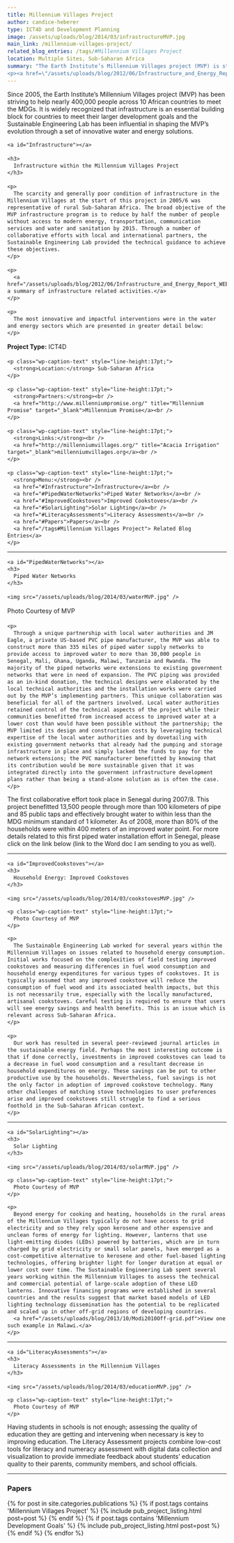 ```yaml
---
title: Millennium Villages Project
author: candice-heberer
type: ICT4D and Development Planning
image: /assets/uploads/blog/2014/03/infrastructureMVP.jpg
main_link: /millennium-villages-project/
related_blog_entries: /tags/#Millennium Villages Project
location: Multiple Sites, Sub-Saharan Africa
summary: "The Earth Institute’s Millennium Villages project (MVP) is striving to help nearly 400,000 people across 10 African countries to meet the MDGs by 2015. It is widely recognized that infrastructure is an essential building block for countries to meet their larger development goals. The Sustainable Engineering Lab has been influential in shaping the MVP’s evolution through a set of innovative water and energy solutions.
<p><a href=\"/assets/uploads/blog/2012/06/Infrastructure_and_Energy_Report_WEB.pdf\">Download the overview: Infrastructure from the Bottom Up</a></p>"
---
```

<div class="row-fluid">
  <div class="span9">
    <p>
      Since 2005, the Earth Institute’s Millennium Villages project (MVP) has been striving to help nearly 400,000 people across 10 African countries to meet the MDGs. It is widely recognized that infrastructure is an essential building block for countries to meet their larger development goals and the Sustainable Engineering Lab has been influential in shaping the MVP’s evolution through a set of innovative water and energy solutions.
    </p>

    <a id="Infrastructure"></a>

    <h3>
      Infrastructure within the Millennium Villages Project
    </h3>

    <p>
      The scarcity and generally poor condition of infrastructure in the Millennium Villages at the start of this project in 2005/6 was representative of rural Sub-Saharan Africa. The broad objective of the MVP infrastructure program is to reduce by half the number of people without access to modern energy, transportation, communication services and water and sanitation by 2015. Through a number of collaborative efforts with local and international partners, the Sustainable Engineering Lab provided the technical guidance to achieve these objectives.
    </p>

    <p>
      <a href="/assets/uploads/blog/2012/06/Infrastructure_and_Energy_Report_WEB.pdf">View a summary of infrastructure related activities.</a>
    </p>

    <p>
      The most innovative and impactful interventions were in the water and energy sectors which are presented in greater detail below:
    </p>
  </div>

  <div class="span3">
    <p class="wp-caption-text" style="line-height:17pt;">
      <strong>Project Type:</strong> ICT4D
    </p>

    <p class="wp-caption-text" style="line-height:17pt;">
      <strong>Location:</strong> Sub-Saharan Africa
    </p>

    <p class="wp-caption-text" style="line-height:17pt;">
      <strong>Partners:</strong><br />
      <a href="http://www.millenniumpromise.org/" title="Millennium Promise" target="_blank">Millennium Promise</a><br />
    </p>

    <p class="wp-caption-text" style="line-height:17pt;">
      <strong>Links:</strong><br />
      <a href="http://millenniumvillages.org/" title="Acacia Irrigation" target="_blank">millenniumvillages.org</a><br />
    </p>

    <p class="wp-caption-text" style="line-height:17pt;">
      <strong>Menu:</strong><br />
      <a href="#Infrastructure">Infrastructure</a><br />
      <a href="#PipedWaterNetworks">Piped Water Networks</a><br />
      <a href="#ImprovedCookstoves">Improved Cookstoves</a><br />
      <a href="#SolarLighting">Solar Lighting</a><br />
      <a href="#LiteracyAssessments">Literacy Assessments</a><br />
      <a href="#Papers">Papers</a><br />
      <a href="/tags#Millennium Villages Project"> Related Blog Entries</a>
    </p>
  </div>
</div>

<div class="row-fluid">
  <div class="span12">
    <hr />

    <a id="PipedWaterNetworks"></a>
    <h3>
      Piped Water Networks
    </h3>

    <img src="/assets/uploads/blog/2014/03/waterMVP.jpg" />
  </div>
</div>

<div class="row-fluid">
  <div class="span12">
    <p class="wp-caption-text" style="line-height:17pt;">
      Photo Courtesy of MVP
    </p>
  </div>
<div>

<div class="row-fluid">
  <div class="span12">

    <p>
      Through a unique partnership with local water authorities and JM Eagle, a private US-based PVC pipe manufacturer, the MVP was able to construct more than 335 miles of piped water supply networks to provide access to improved water to more than 30,000 people in Senegal, Mali, Ghana, Uganda, Malawi, Tanzania and Rwanda. The majority of the piped networks were extensions to existing government networks that were in need of expansion. The PVC piping was provided as an in-kind donation, the technical designs were elaborated by the local technical authorities and the installation works were carried out by the MVP’s implementing partners. This unique collaboration was beneficial for all of the partners involved. Local water authorities retained control of the technical aspects of the project while their communities benefitted from increased access to improved water at a lower cost than would have been possible without the partnership; the MVP limited its design and construction costs by leveraging technical expertise of the local water authorities and by dovetailing with existing government networks that already had the pumping and storage infrastructure in place and simply lacked the funds to pay for the network extensions; the PVC manufacturer benefitted by knowing that its contribution would be more sustainable given that it was integrated directly into the government infrastructure development plans rather than being a stand-alone solution as is often the case.
    </p>
  </div>
</div>

<div class="row-fluid">
  <div class="span12">
    <p>
      The first collaborative effort took place in Senegal during 2007/8. This project benefitted 13,500 people through more than 100 kilometers of pipe and 85 public taps and effectively brought water to within less than the MDG minimum standard of 1 kilometer. As of 2008, more than 80% of the households were within 400 meters of an improved water point. For more details related to this first piped water installation effort in Senegal, please click on the link below (link to the Word doc I am sending to you as well).
    </p>
  </div>
</div>

<div class="row-fluid">
  <div class="span12">
    <hr />

    <a id="ImprovedCookstoves"></a>
    <h3>
      Household Energy: Improved Cookstoves
    </h3>

    <img src="/assets/uploads/blog/2014/03/cookstovesMVP.jpg" />
  </div>
</div>

<div class="row-fluid">
  <div class="span12">

    <p class="wp-caption-text" style="line-height:17pt;">
      Photo Courtesy of MVP
    </p>
  </div>
</div>

<div class="row-fluid">
  <div class="span12">

    <p>
      The Sustainable Engineering Lab worked for several years within the Millennium Villages on issues related to household energy consumption. Initial works focused on the complexities of field testing improved cookstoves and measuring differences in fuel wood consumption and household energy expenditures for various types of cookstoves. It is typically assumed that any improved cookstove will reduce the consumption of fuel wood and its associated health impacts, but this is not necessarily true, especially with the locally manufactured, artisanal cookstoves. Careful testing is required to ensure that users will see energy savings and health benefits. This is an issue which is relevant across Sub-Saharan Africa.
    </p>

    <p>
      Our work has resulted in several peer-reviewed journal articles in the sustainable energy field. Perhaps the most interesting outcome is that if done correctly, investments in improved cookstoves can lead to a decrease in fuel wood consumption and a resultant decrease in household expenditures on energy. These savings can be put to other productive use by the households. Nevertheless, fuel savings is not the only factor in adoption of improved cookstove technology. Many other challenges of matching stove technologies to user preferences arise and improved cookstoves still struggle to find a serious foothold in the Sub-Saharan African context.
    </p>
  </div>
</div>

<div class="row-fluid">
  <div class="span12">
    <hr />

    <a id="SolarLighting"></a>
    <h3>
      Solar Lighting
    </h3>

    <img src="/assets/uploads/blog/2014/03/solarMVP.jpg" />
  </div>
</div>

<div class="row-fluid">
  <div class="span12">

    <p class="wp-caption-text" style="line-height:17pt;">
      Photo Courtesy of MVP
    </p>
  </div>
</div>

<div class="row-fluid">
  <div class="span12">

    <p>
      Beyond energy for cooking and heating, households in the rural areas of the Millennium Villages typically do not have access to grid electricity and so they rely upon kerosene and other expensive and unclean forms of energy for lighting. However, lanterns that use light-emitting diodes (LEDs) powered by batteries, which are in turn charged by grid electricity or small solar panels, have emerged as a cost-competitive alternative to kerosene and other fuel-based lighting technologies, offering brighter light for longer duration at equal or lower cost over time. The Sustainable Engineering Lab spent several years working within the Millennium Villages to assess the technical and commercial potential of large-scale adoption of these LED lanterns. Innovative financing programs were established in several countries and the results suggest that market based models of LED lighting technology dissemination has the potential to be replicated and scaled up in other off-grid regions of developing countries.
      <a href="/assets/uploads/blog/2013/10/Modi2010Off-grid.pdf">View one such example in Malawi.</a>
    </p>
  </div>
</div>

<div class="row-fluid">
  <div class="span12">
    <hr />

    <a id="LiteracyAssessments"></a>
    <h3>
      Literacy Assessments in the Millennium Villages
    </h3>

    <img src="/assets/uploads/blog/2014/03/educationMVP.jpg" />
  </div>
</div>

<div class="row-fluid">
  <div class="span12">

    <p class="wp-caption-text" style="line-height:17pt;">
      Photo Courtesy of MVP
    </p>
  </div>
</div>

<div class="row-fluid">
  <div class="span12">
    <p>
      Having students in schools is not enough; assessing the quality of education they are getting and intervening when necessary is key to improving education. The Literacy Assessment projects combine low-cost tools for literacy and numeracy assessment with digital data collection and visualization to provide immediate feedback about students’ education quality to their parents, community members, and school officials.
      <!--<br><a href="http://litreportcards.modilabs.org/about">View details of the assessments.</a>-->
    </p>
  </div>
</div>

<div class="row-fluid">
  <div class="span12">
    <hr />
    <a id="Papers"></a>
    <h3>Papers</h3>
    <div class="post-list" style="list-style-type:none">
      {% for post in site.categories.publications %}
        {% if post.tags contains 'Millennium Villages Project' %}
          {% include pub_project_listing.html post=post %}
        {% endif %}
        {% if post.tags contains 'Millennium Development Goals' %}
          {% include pub_project_listing.html post=post %}
        {% endif %}
      {% endfor %}
    </div>
  </div>
</div>
